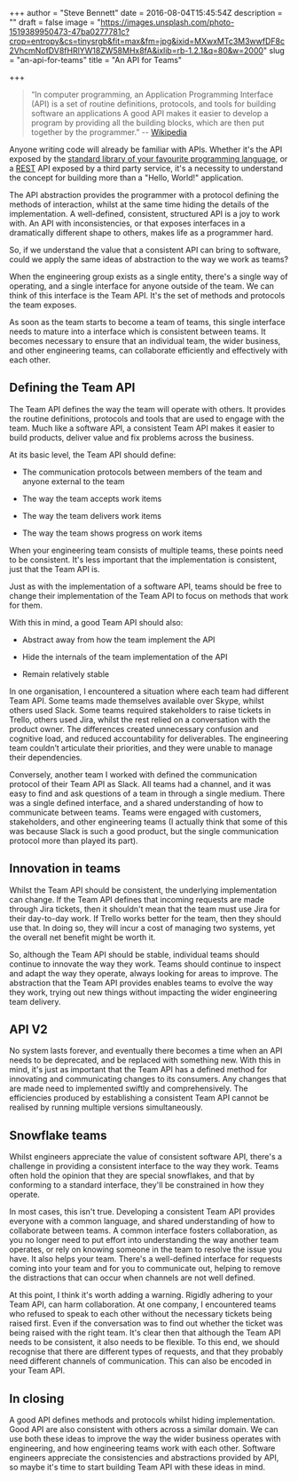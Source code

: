 +++
author = "Steve Bennett"
date = 2016-08-04T15:45:54Z
description = ""
draft = false
image = "https://images.unsplash.com/photo-1519389950473-47ba0277781c?crop=entropy&cs=tinysrgb&fit=max&fm=jpg&ixid=MXwxMTc3M3wwfDF8c2VhcmNofDV8fHRlYW18ZW58MHx8fA&ixlib=rb-1.2.1&q=80&w=2000"
slug = "an-api-for-teams"
title = "An API for Teams"

+++


> “In computer programming, an Application Programming Interface (API) is a set of routine definitions, protocols, and tools for building software an applications A good API makes it easier to develop a program by providing all the building blocks, which are then put together by the programmer.”
> -- [Wikipedia](https://en.wikipedia.org/wiki/Application_programming_interface)

Anyone writing code will already be familiar with APIs. Whether it's the API exposed by the [standard library of your favourite programming language](https://docs.oracle.com/javase/8/docs/api/), or a [REST](https://en.wikipedia.org/wiki/Representational_state_transfer) API exposed by a third party service, it's a necessity to understand the concept for building more than a "Hello, World!" application.

The API abstraction provides the programmer with a protocol defining the methods of interaction, whilst at the same time hiding the details of the implementation. A well-defined, consistent, structured API is a joy to work with. An API with inconsistencies, or that exposes interfaces in a dramatically different shape to others, makes life as a programmer hard.

So, if we understand the value that a consistent API can bring to software, could we apply the same ideas of abstraction to the way we work as teams?

When the engineering group exists as a single entity, there's a single way of operating, and a single interface for anyone outside of the team. We can think of this interface is the Team API. It's the set of methods and protocols the team exposes.

As soon as the team starts to become a team of teams, this single interface needs to mature into a interface which is consistent between teams. It becomes necessary to ensure that an individual team, the wider business, and other engineering teams, can collaborate efficiently and effectively with each other.

## Defining the Team API
The Team API defines the way the team will operate with others. It provides the routine definitions, protocols and tools that are used to engage with the team. Much like a software API, a consistent Team API makes it easier to build products, deliver value and fix problems across the business.

At its basic level, the Team API should define:


- The communication protocols between members of the team and anyone external to the team

- The way the team accepts work items

- The way the team delivers work items

- The way the team shows progress on work items


When your engineering team consists of multiple teams, these points need to be consistent. It's less important that the implementation is consistent, just that the Team API is.

Just as with the implementation of a software API, teams should be free to change their implementation of the Team API to focus on methods that work for them.

With this in mind, a good Team API should also:


- Abstract away from how the team implement the API

- Hide the internals of the team implementation of the API

- Remain relatively stable


In one organisation, I encountered a situation where each team had different Team API. Some teams made themselves available over Skype, whilst others used Slack. Some teams required stakeholders to raise tickets in Trello, others used Jira, whilst the rest relied on a conversation with the product owner. The differences created unnecessary confusion and cognitive load, and reduced accountability for deliverables. The engineering team couldn’t articulate their priorities, and they were unable to manage their dependencies.

Conversely, another team I worked with defined the communication protocol of their Team API as Slack. All teams had a channel, and it was easy to find and ask questions of a team in through a single medium. There was a single defined interface, and a shared understanding of how to communicate between teams. Teams were engaged with customers, stakeholders, and other engineering teams (I actually think that some of this was because Slack is such a good product, but the single communication protocol more than played its part).

## Innovation in teams
Whilst the Team API should be consistent, the underlying implementation can change. If the Team API defines that incoming requests are made through Jira tickets, then it shouldn't mean that the team must use Jira for their day-to-day work. If Trello works better for the team, then they should use that. In doing so, they will incur a cost of managing two systems, yet the overall net benefit might be worth it.

So, although the Team API should be stable, individual teams should continue to innovate the way they work. Teams should continue to inspect and adapt the way they operate, always looking for areas to improve. The abstraction that the Team API provides enables teams to evolve the way they work, trying out new things without impacting the wider engineering team delivery.

## API V2
No system lasts forever, and eventually there becomes a time when an API needs to be deprecated, and be replaced with something new. With this in mind, it's just as important that the Team API has a defined method for innovating and communicating changes to its consumers. Any changes that are made need to implemented swiftly and comprehensively. The efficiencies produced by establishing a consistent Team API cannot be realised by running multiple versions simultaneously.

## Snowflake teams
Whilst engineers appreciate the value of consistent software API, there's a challenge in providing a consistent interface to the way they work. Teams often hold the opinion that they are special snowflakes, and that by conforming to a standard interface, they'll be constrained in how they operate.

In most cases, this isn't true. Developing a consistent Team API provides everyone with a common language, and shared understanding of how to collaborate between teams. A common interface fosters collaboration, as you no longer need to put effort into understanding the way another team operates, or rely on knowing someone in the team to resolve the issue you have. It also helps your team. There's a well-defined interface for requests coming into your team and for you to communicate out, helping to remove the distractions that can occur when channels are not well defined.

At this point, I think it's worth adding a warning. Rigidly adhering to your Team API, can harm collaboration. At one company, I encountered teams who refused to speak to each other without the necessary tickets being raised first. Even if the conversation was to find out whether the ticket was being raised with the right team. It's clear then that although the Team API needs to be consistent, it also needs to be flexible. To this end, we should recognise that there are different types of requests, and that they probably need different channels of communication. This can also be encoded in your Team API.

## In closing
A good API defines methods and protocols whilst hiding implementation. Good API are also consistent with others across a similar domain. We can use both these ideas to improve the way the wider business operates with engineering, and how engineering teams work with each other. Software engineers appreciate the consistencies and abstractions provided by API, so maybe it's time to start building Team API with these ideas in mind.



